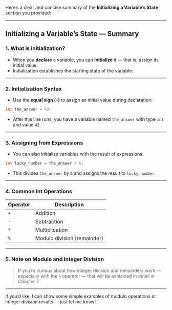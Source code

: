 Here’s a clear and concise summary of the **Initializing a Variable’s State** section you provided:

---

## **Initializing a Variable’s State — Summary**

### **1. What is Initialization?**
- When you **declare** a variable, you can **initialize** it — that is, assign its initial value.
- Initialization establishes the starting state of the variable.

---

### **2. Initialization Syntax**
- Use the **equal sign (`=`)** to assign an initial value during declaration:
```cpp
int the_answer = 42;
```
- After this line runs, you have a variable named `the_answer` with type `int` and value `42`.

---

### **3. Assigning from Expressions**
- You can also initialize variables with the result of expressions:
```cpp
int lucky_number = the_answer / 6;
```
- This divides `the_answer` by `6` and assigns the result to `lucky_number`.

---

### **4. Common int Operations**
| Operator | Description               |
|----------|---------------------------|
| `+`      | Addition                  |
| `-`      | Subtraction               |
| `*`      | Multiplication            |
| `%`      | Modulo division (remainder)|

---

### **5. Note on Modulo and Integer Division**
> If you’re curious about how integer division and remainders work — especially with the `%` operator — that will be explained in detail in Chapter 7.

---

If you’d like, I can show some simple examples of modulo operations or integer division results — just let me know!